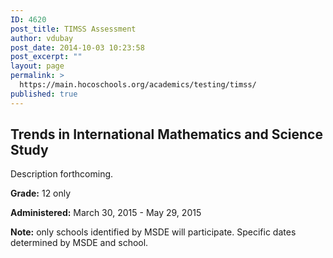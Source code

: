 ```yaml
---
ID: 4620
post_title: TIMSS Assessment
author: vdubay
post_date: 2014-10-03 10:23:58
post_excerpt: ""
layout: page
permalink: >
  https://main.hocoschools.org/academics/testing/timss/
published: true
---
```

<h2>Trends in International Mathematics and Science Study</h2>

Description forthcoming. 

<strong>Grade:</strong> 12 only

<strong>Administered:</strong> March 30, 2015 - May 29, 2015

<strong>Note:</strong> only schools identified by MSDE will participate. Specific dates determined by MSDE and school.